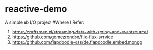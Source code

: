 # reactive-demo
A simple nb I/O project
#Where I Refer:
1. https://craftsmen.nl/streaming-data-with-spring-and-eventsource/
2. https://github.com/gomezrondon/flix-flux-service
3. https://github.com/flapdoodle-oss/de.flapdoodle.embed.mongo
